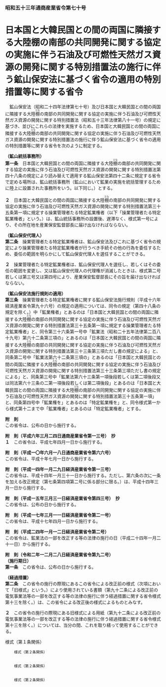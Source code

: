 ### 昭和五十三年通商産業省令第七十号  
# 日本国と大韓民国との間の両国に隣接する大陸棚の南部の共同開発に関する協定の実施に伴う石油及び可燃性天然ガス資源の開発に関する特別措置法の施行に伴う鉱山保安法に基づく省令の適用の特別措置等に関する省令  
　鉱山保安法（昭和二十四年法律第七十号）及び日本国と大韓民国との間の両国に隣接する大陸<ruby>棚<rt>だな</rt></ruby>の南部の共同開発に関する協定の実施に伴う石油及び可燃性天然ガス資源の開発に関する特別措置法（昭和五十三年法律第八十一号）の規定に基づき、並びにこれらの法律を実施するため、日本国と大韓民国との間の両国に隣接する大陸<ruby>棚<rt>だな</rt></ruby>の南部の共同開発に関する協定の実施に伴う石油及び可燃性天然ガス資源の開発に関する特別措置法の施行に伴う鉱山保安法に基づく省令の適用の特別措置等に関する省令を次のように制定する。  
  
**（鉱山統括事務所）**  
**第一条**　日本国と大韓民国との間の両国に隣接する大陸<ruby>棚<rt>だな</rt></ruby>の南部の共同開発に関する協定の実施に伴う石油及び可燃性天然ガス資源の開発に関する特別措置法第四十八条の規定により読み替えて適用する鉱山保安法第四十二条に規定する省令で定める場所は、鉱山統括事務所（鉱山において鉱業の実施を統括管理するために陸上に設置された事務所をいう。以下同じ。）とする。  
  
**２**　日本国と大韓民国との間の両国に隣接する大陸<ruby>棚<rt>だな</rt></ruby>の南部の共同開発に関する協定の実施に伴う石油及び可燃性天然ガス資源の開発に関する特別措置法第三十五条第一項に規定する操業管理者たる特定鉱業権者（以下「操業管理者たる特定鉱業権者」という。）は、鉱山統括事務所の設置後、遅滞なく、様式第一号により、その所在地を産業保安監督部長に届け出なければならない。  
  
**（鉱山保安代理人）**  
**第二条**　操業管理者たる特定鉱業権者は、鉱山保安法及びこれに基づく省令の規定により操業管理者たる特定鉱業権者が行うべき手続その他の行為を委任するため、委任の範囲を明らかにして鉱山保安代理人を選任することができる。  
  
**２**　操業管理者たる特定鉱業権者は、鉱山保安代理人を選任し、若しくはその委任の範囲を変更し、又は鉱山保安代理人の代理権が消滅したときは、様式第二号若しくは第三号又は第四号により、産業保安監督部長にその旨を届け出なければならない。  
  
**（鉱山保安法施行規則の適用）**  
**第三条**　操業管理者たる特定鉱業権者に関する鉱山保安法施行規則（平成十六年経済産業省令第九十六号）の規定の適用については、同令の規定（第四十八条の規定を除く。）中「鉱業権者」とあるのは「日本国と大韓民国との間の両国に隣接する大陸<ruby>棚<rt>だな</rt></ruby>の南部の共同開発に関する協定の実施に伴う石油及び可燃性天然ガス資源の開発に関する特別措置法第三十五条第一項に規定する操業管理者たる特定鉱業権者」と、同令第三十六条第一号中「鉱業法（昭和二十五年法律第二百八十九号）第六十二条第三項の」とあるのは「日本国と大韓民国との間の両国に隣接する大陸<ruby>棚<rt>だな</rt></ruby>の南部の共同開発に関する協定の実施に伴う石油及び可燃性天然ガス資源の開発に関する特別措置法第三十三条第三項ただし書の規定による」と、同条第二号中「鉱業法第六十二条第三項の」とあるのは「日本国と大韓民国との間の両国に隣接する大陸<ruby>棚<rt>だな</rt></ruby>の南部の共同開発に関する協定の実施に伴う石油及び可燃性天然ガス資源の開発に関する特別措置法第三十三条第三項ただし書の規定による」と、同条第三号中「鉱業法第六十三条第一項後段若しくは第二項後段又は同法第六十三条の二第一項後段若しくは第二項後段」とあるのは「日本国と大韓民国との間の両国に隣接する大陸<ruby>棚<rt>だな</rt></ruby>の南部の共同開発に関する協定の実施に伴う石油及び可燃性天然ガス資源の開発に関する特別措置法第三十五条第一項」と、同条第四号中「鉱業権を」とあるのは「特定鉱業権を」と、同令様式第一から様式第十二まで中「鉱業権者」とあるのは「特定鉱業権者」とする。  
  
**附　則**  
この省令は、公布の日から施行する。  
  
**附　則（平成六年三月二四日通商産業省令第一三号）　抄**  
**１**　この省令は、平成七年四月一日から施行する。  
  
**附　則（平成一〇年六月一八日通商産業省令第六六号）**  
この省令は、平成十年七月一日から施行する。  
  
**附　則（平成一四年一月二九日経済産業省令第一三号）**  
この省令は、平成十四年一月三十一日から施行する。ただし、第六条の次に一条を加える改正規定（第七条第四項第二号に係る部分に限る。）は、平成十四年三月一日から施行する。  
  
**附　則（平成一五年三月三一日経済産業省令第四三号）　抄**  
この省令は、公布の日から施行する。  
  
**附　則（平成一七年三月一一日経済産業省令第二一号）**  
この省令は、平成十七年四月一日から施行する。  
  
**附　則（平成二四年一月一二日経済産業省令第二号）**  
この省令は、鉱業法の一部を改正する等の法律の施行の日（平成二十四年一月二十一日）から施行する。  
  
**附　則（令和二年一二月二八日経済産業省令第九二号）**  
**（施行期日）**  
**第一条**　この省令は、公布の日から施行する。  
  
**（経過措置）**  
**第二条**　この省令の施行の際現にあるこの省令による改正前の様式（次項において「旧様式」という。）により使用されている書類（第九十二条による改正前の電気事業法等の一部を改正する等の法律の施行に伴う経過措置に関する省令様式第十三を除く。）は、この省令による改正後の様式によるものとみなす。  
  
**２**　この省令の施行の際現にある旧様式による用紙（第九十二条による改正前の電気事業法等の一部を改正する等の法律の施行に伴う経過措置に関する省令様式第十三を除く。）については、当分の間、これを取り繕って使用することができる。  
  
様式（第１条関係）  

          
        様式（第２条関係）  

          
        様式（第２条関係）  

          
        様式（第２条関係）  

          
        